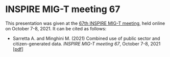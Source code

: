 # INSPIRE MIG-T meeting 67
This presentation was given at the [67th INSPIRE MIG-T meeting](https://wikis.ec.europa.eu/pages/viewpage.action?pageId=36701338), held online on October 7-8, 2021. It can be cited as follows:

* Sarretta A. and Minghini M. (2021) Combined use of public sector and citizen-generated data. _INSPIRE MIG-T meeting 67_, October 7-8, 2021 [[pdf](MIG-T67_Integration-OSM.pdf)]
